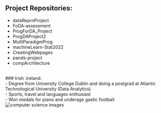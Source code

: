 ## Project Repositories:
- dataReprnProject
- FoDA-assessment
- ProgForDA_Project
- ProgDAProject2
- MultiParadigmProg
- machineLearn-Stat2022
- CreatingWebpages
- pands-project
- compArchitecture
<br>
### Irish :ireland: <br>
- Degree from University College Dublin and doing a postgrad at Atlantic Technological University (Data Analytics)<br>
- Sports, travel and languages enthusiast<br>
- Won medals for piano and underage gaelic football<br>
<picture>
 <source media="(prefers-color-scheme: dark)" srcset="https://constructor.university/sites/default/files/styles/header_image/public/2022-11/header_computer_science.jpg?itok=DQbTv_pa">
 <source media="(prefers-color-scheme: light)" srcset="https://www.hw.ac.uk/programmes/img/Subjects/Computer-Science/AI-test-800x600_rdax_725x544s.jpg">
 <img alt="computer science images" src="https://www.youstudy.com/gallery/blog/post/computer-science-and-information-technology.jpg">
</picture>

<!--
**Ruairi8/Ruairi8** is a ✨ _special_ ✨ repository because its `README.md` (this file) appears on your GitHub profile.

Here are some ideas to get you started:

- 🔭 I’m currently working on ...
- 🌱 I’m currently learning ...
- 👯 I’m looking to collaborate on ...
- 🤔 I’m looking for help with ...
- 💬 Ask me about ...
- 📫 How to reach me: ...
- 😄 Pronouns: ...
- ⚡ Fun fact: ...
-->
